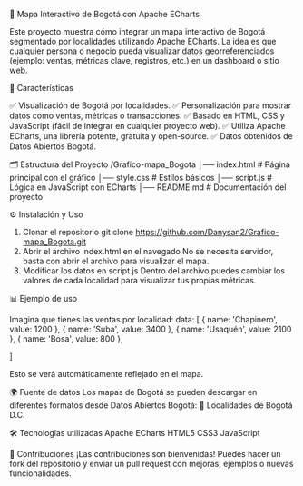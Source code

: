 📍 Mapa Interactivo de Bogotá con Apache ECharts

Este proyecto muestra cómo integrar un mapa interactivo de Bogotá segmentado por localidades utilizando Apache ECharts.
La idea es que cualquier persona o negocio pueda visualizar datos georreferenciados (ejemplo: ventas, métricas clave, registros, etc.) en un dashboard o sitio web.

🚀 Características

✅ Visualización de Bogotá por localidades.
✅ Personalización para mostrar datos como ventas, métricas o transacciones.
✅ Basado en HTML, CSS y JavaScript (fácil de integrar en cualquier proyecto web).
✅ Utiliza Apache ECharts, una librería potente, gratuita y open-source.
✅ Datos obtenidos de Datos Abiertos Bogotá.

🗂️ Estructura del Proyecto
/Grafico-mapa_Bogota
│── index.html      # Página principal con el gráfico
│── style.css       # Estilos básicos
│── script.js       # Lógica en JavaScript con ECharts
│── README.md       # Documentación del proyecto

⚙️ Instalación y Uso

1. Clonar el repositorio
git clone https://github.com/Danysan2/Grafico-mapa_Bogota.git
2. Abrir el archivo index.html en el navegado
No se necesita servidor, basta con abrir el archivo para visualizar el mapa.
3. Modificar los datos en script.js
Dentro del archivo puedes cambiar los valores de cada localidad para visualizar tus propias métricas.

📊 Ejemplo de uso

Imagina que tienes las ventas por localidad:
data: [
  { name: 'Chapinero', value: 1200 },
  { name: 'Suba', value: 3400 },
  { name: 'Usaquén', value: 2100 },
  { name: 'Bosa', value: 800 },
  
]

Esto se verá automáticamente reflejado en el mapa.

🌍 Fuente de datos
Los mapas de Bogotá se pueden descargar en diferentes formatos desde Datos Abiertos Bogotá:
🔗 Localidades de Bogotá D.C.

🛠️ Tecnologías utilizadas
Apache ECharts
HTML5
CSS3
JavaScript

🤝 Contribuciones
¡Las contribuciones son bienvenidas! Puedes hacer un fork del repositorio y enviar un pull request con mejoras, ejemplos o nuevas funcionalidades.
